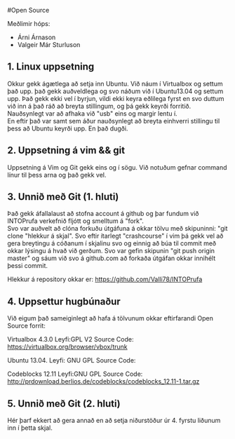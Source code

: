 #Open Source

Meðlimir hóps:
+ Árni Árnason
+ Valgeir Már Sturluson

## 1. Linux uppsetning
Okkur gekk ágætlega að setja inn Ubuntu.  Við náum í Virtualbox og settum það
upp. það gekk auðveldlega og svo náðum við í Ubuntu13.04 og settum upp.
Það gekk ekki vel í byrjun, vildi ekki keyra eðlilega fyrst en svo duttum við inn á það ráð að breyta stillingum, og þá gekk keyrði forritið.  
Nauðsynlegt var að afhaka við "usb" eins og margir lentu í.  
En eftir það var samt sem áður nauðsynlegt að breyta einhverri stillingu til 
þess að Ubuntu keyrði upp. En það dugði.
## 2. Uppsetning á vim && git
Uppsetning á Vim og Git gekk eins og í sögu. Við notuðum gefnar command línur til þess arna og það gekk vel.

## 3. Unnið með Git (1. hluti)
Það gekk áfallalaust að stofna account á github og þar fundum við INTOPrufa verkefnið fljótt og smelltum á "fork".  
Svo var auðvelt að clóna forkuðu útgáfuna á okkar tölvu með skipuninni: "git clone "hlekkur á skjal".
Svo eftir ítarlegt "crashcourse" í vim þá gekk vel að gera breytingu á cóðanum í skjalinu svo og einnig að búa til commit með okkar lýsingu á hvað við gerðum.
	Svo var gefin skipunin "git push origin master" og sáum við svo á github.com að forkaða útgáfan okkar innihélt þessi commit.
 
Hlekkur á repository okkar er: https://github.com/Valli78/INTOPrufa

## 4. Uppsettur hugbúnaður
Við eigum það sameiginlegt að hafa á tölvunum okkar eftirfarandi 
Open Source forrit:

Virtualbox 4.3.0 
Leyfi:GPL V2
Source Code: https://virtualbox.org/browser/vbox/trunk

Ubuntu 13.04.
Leyfi: GNU GPL
Source Code:

Codeblocks 12.11
Leyfi:GNU GPL
Source Code: http://prdownload.berlios.de/codeblocks/codeblocks_12.11-1.tar.gz
## 5. Unnið með Git (2. hluti)

Hér þarf ekkert að gera annað en að setja niðurstöður úr 4. fyrstu liðunum inn í þetta skjal.
